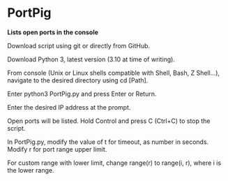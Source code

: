 # PortPig
**Lists open ports in the console**

Download script using git or directly from GitHub.

Download Python 3, latest version (3.10 at time of writing).

From console (Unix or Linux shells compatible with Shell, Bash, Z Shell...), navigate to the desired directory using cd [Path].

Enter python3 PortPig.py and press Enter or Return.

Enter the desired IP address at the prompt.

Open ports will be listed. Hold Control and press C (Ctrl+C) to stop the script.

In PortPig.py, modify the value of t for timeout, as number in seconds. Modify r for port range upper limit.

For custom range with lower limit, change range(r) to range(i, r), where i is the lower range.
